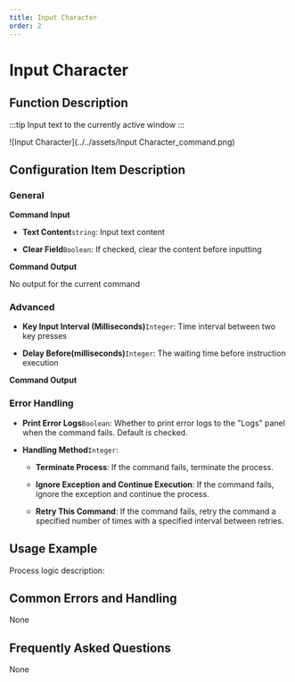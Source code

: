 ```yaml
---
title: Input Character
order: 2
---
```


# Input Character

## Function Description

:::tip 
Input text to the currently active window
:::

![Input Character](../../assets/Input Character_command.png)

## Configuration Item Description

### General

**Command Input**

- **Text Content**`string`: Input text content

- **Clear Field**`Boolean`: If checked, clear the content before inputting


**Command Output**

No output for the current command

### Advanced

- **Key Input Interval (Milliseconds)**`Integer`: Time interval between two key presses

- **Delay Before(milliseconds)**`Integer`: The waiting time before instruction execution


**Command Output**

### Error Handling

- **Print Error Logs**`Boolean`: Whether to print error logs to the "Logs" panel when the command fails. Default is checked. 

- **Handling Method**`Integer`:

    - **Terminate Process**: If the command fails, terminate the process.

    - **Ignore Exception and Continue Execution**: If the command fails, ignore the exception and continue the process.

    - **Retry This Command**: If the command fails, retry the command a specified number of times with a specified interval between retries.

## Usage Example

Process logic description:

## Common Errors and Handling

None

## Frequently Asked Questions

None

